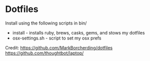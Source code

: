 # Dotfiles

Install using the following scripts in bin/
* install - installs ruby, brews, casks, gems, and stows my dotfiles
* osx-settings.sh - script to set my osx prefs

Credit:
https://github.com/MarkBorcherding/dotfiles
https://github.com/thoughtbot/laptop/
